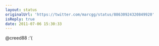 ```yaml
---
layout: status
originalUrl: 'https://twitter.com/marcgg/status/88630924320849920'
isReply: true
date: 2011-07-06 15:30:33
---
```


@creed88 :'(

